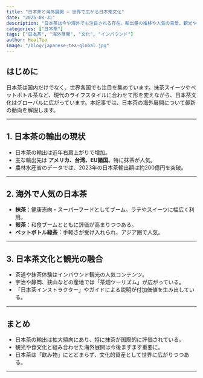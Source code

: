 ```yaml
---
title: "日本茶と海外展開 ― 世界で広がる日本茶文化"
date: "2025-08-31"
description: "日本茶は今や海外でも注目される存在。輸出量の推移や人気の背景、観光や文化資源としての広がりを解説します。"
categories: ["日本茶"]
tags: ["日本茶", "海外展開", "文化", "インバウンド"]
author: HealTea
image: "/blog/japanese-tea-global.jpg"
---
```


## はじめに
日本茶は国内だけでなく、世界各国でも注目を集めています。抹茶スイーツやペットボトル茶など、現代のライフスタイルに合わせて形を変えながら、日本茶文化はグローバルに広がっています。本記事では、日本茶の海外展開について最新の動向を解説します。

---

## 1. 日本茶の輸出の現状
- 日本茶の輸出は近年右肩上がりで増加。  
- 主な輸出先は **アメリカ、台湾、EU諸国**。特に抹茶が人気。  
- 農林水産省のデータでは、2023年の日本茶輸出額は約200億円を突破。  

---

## 2. 海外で人気の日本茶
- **抹茶**：健康志向・スーパーフードとしてブーム。ラテやスイーツに幅広く利用。  
- **煎茶**：和食ブームとともに評価が高まりつつある。  
- **ペットボトル緑茶**：手軽さが受け入れられ、アジア圏で人気。  

---

## 3. 日本茶文化と観光の融合
- 茶道や抹茶体験はインバウンド観光の人気コンテンツ。  
- 宇治や静岡、狭山などの産地では「茶畑ツーリズム」が広がっている。  
- 「日本茶インストラクター」やガイドによる説明が付加価値を生み出している。  

---

## まとめ
- 日本茶の輸出は拡大傾向にあり、特に抹茶が国際的に評価されている。  
- 観光や食文化と組み合わせた海外展開は今後ますます重要に。  
- 日本茶は「飲み物」にとどまらず、文化的資産として世界に広がりつつある。  

---
